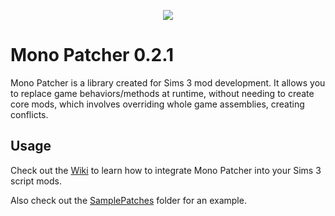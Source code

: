 <p align="center">
  <img src="https://github.com/user-attachments/assets/0aa22b78-492f-4c3a-9b97-2848330d2b18" />
</p>

# Mono Patcher 0.2.1

Mono Patcher is a library created for Sims 3 mod development. It allows you to replace game behaviors/methods at runtime, without needing to create core mods, which involves overriding whole game assemblies, creating conflicts.

## Usage
Check out the [Wiki](https://github.com/LazyDuchess/MonoPatcher/wiki) to learn how to integrate Mono Patcher into your Sims 3 script mods.

Also check out the [SamplePatches](https://github.com/LazyDuchess/MonoPatcher/tree/main/Samples/SamplePatches) folder for an example.
